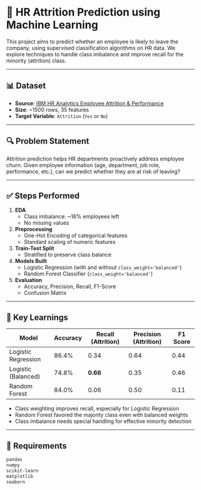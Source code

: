 # 🧠 HR Attrition Prediction using Machine Learning

This project aims to predict whether an employee is likely to leave the company, using supervised classification algorithms on HR data. We explore techniques to handle class imbalance and improve recall for the minority (attrition) class.

---

## 📊 Dataset

- **Source**: [IBM HR Analytics Employee Attrition & Performance](https://www.kaggle.com/pavansubhasht/ibm-hr-analytics-attrition-dataset)
- **Size**: ~1500 rows, 35 features
- **Target Variable**: `Attrition` (`Yes` or `No`)

---

## 🔍 Problem Statement

Attrition prediction helps HR departments proactively address employee churn. Given employee information (age, department, job role, performance, etc.), can we predict whether they are at risk of leaving?

---

## ✅ Steps Performed

1. **EDA**
   - Class imbalance: ~16% employees left
   - No missing values
2. **Preprocessing**
   - One-Hot Encoding of categorical features
   - Standard scaling of numeric features
3. **Train-Test Split**
   - Stratified to preserve class balance
4. **Models Built**
   - Logistic Regression (with and without `class_weight='balanced'`)
   - Random Forest Classifier (`class_weight='balanced'`)
5. **Evaluation**
   - Accuracy, Precision, Recall, F1-Score
   - Confusion Matrix

---

## 🧠 Key Learnings

| Model                 | Accuracy | Recall (Attrition) | Precision (Attrition) | F1 Score |
|----------------------|----------|---------------------|------------------------|----------|
| Logistic Regression  | 86.4%    | 0.34                | 0.64                   | 0.44     |
| Logistic (Balanced)  | 74.8%    | **0.66**            | 0.35                   | 0.46     |
| Random Forest         | 84.0%    | 0.06                | 0.50                   | 0.11     |

- Class weighting improves recall, especially for Logistic Regression
- Random Forest favored the majority class even with balanced weights
- Class imbalance needs special handling for effective minority detection

---

## 📌 Requirements

```bash
pandas
numpy
scikit-learn
matplotlib
seaborn


